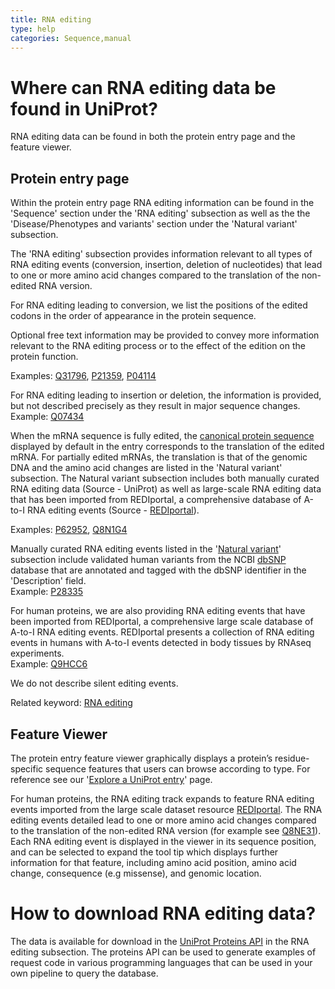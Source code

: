 ```yaml
---
title: RNA editing
type: help
categories: Sequence,manual
---
```


# Where can RNA editing data be found in UniProt?

RNA editing data can be found in both the protein entry page and the feature viewer.

## Protein entry page

Within the protein entry page RNA editing information can be found in the 'Sequence' section under the 'RNA editing' subsection as well as the the 'Disease/Phenotypes and variants' section under the 'Natural variant' subsection.

The 'RNA editing' subsection provides information relevant to all types of RNA editing events (conversion, insertion, deletion of nucleotides) that lead to one or more amino acid changes compared to the translation of the non-edited RNA version.

For RNA editing leading to conversion, we list the positions of the edited codons in the order of appearance in the protein sequence.

Optional free text information may be provided to convey more information relevant to the RNA editing process or to the effect of the edition on the protein function.

Examples: [Q31796](https://www.uniprot.org/uniprotkb/Q31796#sequences), [P21359](https://www.uniprot.org/uniprotkb/P21359/entry#sequences), [P04114](https://www.uniprot.org/uniprotkb/P04114#sequences)

For RNA editing leading to insertion or deletion, the information is provided, but not described precisely as they result in major sequence changes.  
Example: [Q07434](https://www.uniprot.org/uniprotkb/Q07434#sequences)

When the mRNA sequence is fully edited, the [canonical protein sequence](https://www.uniprot.org/help/canonical_and_isoforms) displayed by default in the entry corresponds to the translation of the edited mRNA.
For partially edited mRNAs, the translation is that of the genomic DNA and the amino acid changes are listed in the 'Natural variant' subsection. The Natural variant subsection includes both manually curated RNA editing data  (Source - UniProt) as well as large-scale RNA editing data that has been imported from REDIportal, a comprehensive database of A-to-I RNA editing events (Source - [REDIportal](http://srv00.recas.ba.infn.it/atlas/)).

Examples: [P62952](https://www.uniprot.org/uniprotkb/P62952/entry#disease_variants), [Q8N1G4](https://www.uniprot.org/uniprotkb/Q8N1G4/entry#disease_variants)

Manually curated RNA editing events listed in the '[Natural variant](https://www.uniprot.org/help/variant)' subsection include validated human variants from the NCBI [dbSNP](https://www.ncbi.nlm.nih.gov/snp/) database that are annotated and tagged with the dbSNP identifier in the 'Description' field.  
Example: [P28335](https://www.uniprot.org/uniprotkb/P28335/entry#disease_variants)

For human proteins, we are also providing RNA editing events that have been imported from REDIportal, a comprehensive large scale database of A-to-I RNA editing events. REDIportal presents a collection of RNA editing events in humans with A-to-I events detected in body tissues by RNAseq experiments.  
Example: [Q9HCC6](https://www.uniprot.org/uniprotkb/Q9HCC6/entry#disease_variants)

We do not describe silent editing events.

Related keyword: [RNA editing](https://www.uniprot.org/keywords/KW-0691)

## Feature Viewer

The protein entry feature viewer graphically displays a protein’s residue-specific sequence features that users can browse according to type. For reference see our '[Explore a UniProt entry](https://www.uniprot.org/help/explore_uniprotkb_entry)' page.

For human proteins, the RNA editing track expands to feature RNA editing events imported from the large scale dataset resource [REDIportal](http://srv00.recas.ba.infn.it/atlas/). The RNA editing events detailed lead to one or more amino acid changes compared to the translation of the non-edited RNA version (for example see [Q8NE31](https://www.uniprot.org/uniprotkb/Q8NE31/feature-viewer)). Each RNA editing event is displayed in the viewer in its sequence position, and can be selected to expand the tool tip which displays further information for that feature, including amino acid position, amino acid change, consequence (e.g missense), and genomic location.

# How to download RNA editing data?

The data is available for download in the [UniProt Proteins API](https://www.ebi.ac.uk/proteins/api/doc/#/rna-editing) in the RNA editing subsection. The proteins API can be used to generate examples of request code in various programming languages that can be used in your own pipeline to query the database.
